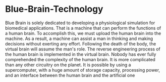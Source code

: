# Blue-Brain-Technology
Blue Brain is solely dedicated to developing a physiological simulation for biomedical applications. That is a machine that can perform the functions of a human brain. To accomplish this, we must upload the human brain into the machine. As a result, a machine can assist a man in thinking and making decisions without exerting any effort. Following the death of the body, the virtual brain will assume the man's role. The reverse engineering process of the human brain is implemented in the virtual brain. Nobody has ever fully comprehended the complexity of the human brain. It is more complicated than any other circuitry on the planet. It is possible by using a supercomputer, with a huge amount of storage capacity, processing power, and an interface between the human brain and the artificial one
